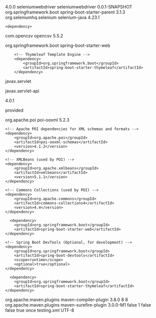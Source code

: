<project xmlns="http://maven.apache.org/POM/4.0.0" xmlns:xsi="http://www.w3.org/2001/XMLSchema-instance" xsi:schemaLocation="http://maven.apache.org/POM/4.0.0 https://maven.apache.org/xsd/maven-4.0.0.xsd">
  <modelVersion>4.0.0</modelVersion>
  <groupId>seleniumwebdriver</groupId>
  <artifactId>seleniumwebdriver</artifactId>
  <version>0.0.1-SNAPSHOT</version>
  
  
  <parent>
    <groupId>org.springframework.boot</groupId>
    <artifactId>spring-boot-starter-parent</artifactId>
    <version>3.1.3</version> <!-- Use the latest stable version here -->
    <relativePath/> <!-- lookup parent from repository -->
</parent>
  
  <dependencies>
<!-- https://mvnrepository.com/artifact/org.seleniumhq.selenium/selenium-java -->
	<dependency>
		 <groupId>org.seleniumhq.selenium</groupId>
		 <artifactId>selenium-java</artifactId>
		 <version>4.23.1</version>
	</dependency>
	
	<dependency>
   <groupId>com.opencsv</groupId>
   <artifactId>opencsv</artifactId>
   <version>5.5.2</version>
  </dependency>
   
   <dependency>
            <groupId>org.springframework.boot</groupId>
            <artifactId>spring-boot-starter-web</artifactId>
        </dependency>
        
        <!-- Thymeleaf Template Engine -->
        <dependency>
            <groupId>org.springframework.boot</groupId>
            <artifactId>spring-boot-starter-thymeleaf</artifactId>
        </dependency>

<dependency>

   <groupId>javax.servlet</groupId>

   <artifactId>javax.servlet-api</artifactId>

   <version>4.0.1</version>

   <scope>provided</scope>

</dependency>
 <!-- Apache POI for working with Word files -->
    <dependency>
        <groupId>org.apache.poi</groupId>
        <artifactId>poi-ooxml</artifactId>
        <version>5.2.3</version>
    </dependency>
    
    

    <!-- Apache POI dependencies for XML schemas and formats -->
    <dependency>
        <groupId>org.apache.poi</groupId>
        <artifactId>poi-ooxml-schemas</artifactId>
        <version>4.1.2</version>
    </dependency>
    
    <!-- XMLBeans (used by POI) -->
    <dependency>
        <groupId>org.apache.xmlbeans</groupId>
        <artifactId>xmlbeans</artifactId>
        <version>5.1.1</version>
    </dependency>

    <!-- Commons Collections (used by POI) -->
    <dependency>
        <groupId>org.apache.commons</groupId>
        <artifactId>commons-collections4</artifactId>
        <version>4.4</version>
    </dependency>
    
      <dependency>
        <groupId>org.springframework.boot</groupId>
        <artifactId>spring-boot-starter-web</artifactId>
    </dependency>

    <!-- Spring Boot DevTools (Optional, for development) -->
    <dependency>
        <groupId>org.springframework.boot</groupId>
        <artifactId>spring-boot-devtools</artifactId>
        <scope>runtime</scope>
        <optional>true</optional>
    </dependency>
    
      <dependency>
        <groupId>org.springframework.boot</groupId>
        <artifactId>spring-boot-starter-thymeleaf</artifactId>
    </dependency>
    
</dependencies>
 <build>
    <plugins>
        <plugin>
            <groupId>org.apache.maven.plugins</groupId>
            <artifactId>maven-compiler-plugin</artifactId>
            <version>3.8.0</version>
            <configuration>
                <source>8</source>
                <target>8</target>
            </configuration>
        </plugin>
        <plugin>
            <groupId>org.apache.maven.plugins</groupId>
            <artifactId>maven-surefire-plugin</artifactId>
            <version>3.0.0-M1</version>
            <configuration>
                <useSystemClassLoader>false</useSystemClassLoader>
                <forkCount>1</forkCount>
                <useFile>false</useFile>
                <skipTests>false</skipTests>
                <testFailureIgnore>true</testFailureIgnore>
                <forkMode>once</forkMode>
                <suiteXmlFiles>
                    <suiteXmlFile>testing.xml</suiteXmlFile>
                </suiteXmlFiles>
            </configuration>
        </plugin>
    </plugins>
</build>
<properties>
    <project.build.sourceEncoding>UTF-8</project.build.sourceEncoding>
</properties>
</project>
 
